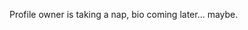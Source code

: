 Profile owner is taking a nap, bio coming later... maybe.
<!--
![Anurag's GitHub stats](https://github-readme-stats.vercel.app/api?username=JoyceBupt)
![Top Langs](https://github-readme-stats.vercel.app/api/top-langs/?username=JoyceBupt)
![Ashutosh's github activity graph](https://github-readme-activity-graph.vercel.app/graph?username=JoyceBupt)
-->

<!--
**JoyceBupt/JoyceBupt** is a ✨ _special_ ✨ repository because its `README.md` (this file) appears on your GitHub profile.

Here are some ideas to get you started:

- 🔭 I’m currently working on ...
- 🌱 I’m currently learning ...
- 👯 I’m looking to collaborate on ...
- 🤔 I’m looking for help with ...
- 💬 Ask me about ...
- 📫 How to reach me: ...
- 😄 Pronouns: ...
- ⚡ Fun fact: ...
-->
